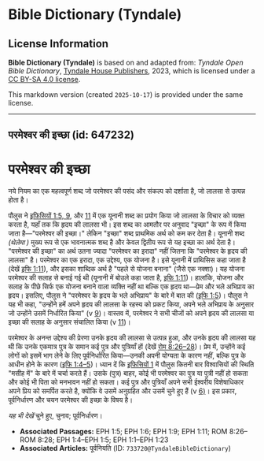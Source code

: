 # Bible Dictionary (Tyndale)

## License Information

**Bible Dictionary (Tyndale)** is based on and adapted from: _Tyndale Open Bible Dictionary_, [Tyndale House Publishers](https://tyndaleopenresources.com/), 2023, which is licensed under a [CC BY-SA 4.0 license](https://creativecommons.org/licenses/by-sa/4.0/legalcode.en).

This markdown version (created `2025-10-17`) is provided under the same license.



--------------------------------

## परमेश्वर की इच्छा (id: 647232)

परमेश्वर की इच्छा
=================

नये नियम का एक महत्वपूर्ण शब्द जो परमेश्वर की पसंद और संकल्प को दर्शाता है, जो लालसा से उत्पन्न होता है।

पौलुस ने [इफिसियों 1:5, 9](https://ref.ly/Eph1:5,Eph1:9), और [11](https://ref.ly/Eph1:11) में एक यूनानी शब्द का प्रयोग किया जो लालसा के विचार को व्यक्त करता है, यहाँ तक कि हृदय की लालसा भी। इस शब्द का आमतौर पर अनुवाद "इच्छा" के रूप में किया जाता है—"परमेश्वर की इच्छा।" लेकिन "इच्छा" शब्द प्राथमिक अर्थ को कम कर देता है। यूनानी शब्द *(थेलेमा )* मुख्य रूप से एक भावनात्मक शब्द है और केवल द्वितीय रूप से यह इच्छा का अर्थ देता है। "परमेश्वर की इच्छा" का अर्थ उतना ज्यादा "परमेश्वर का इरादा" नहीं जितना कि "परमेश्वर के हृदय की लालसा" है। परमेश्वर का एक इरादा, एक उद्देश्य, एक योजना है। इसे यूनानी में प्राथिसिस कहा जाता है (देखें [इफि 1:11](https://ref.ly/Eph1:11)), और इसका शाब्दिक अर्थ है "पहले से योजना बनाना" (जैसे एक नक्शा)। यह योजना परमेश्वर की सलाह से बनाई गई थी (यूनानी में बोउले कहा जाता है, [इफि 1:11](https://ref.ly/Eph1:11))। हालांकि, योजना और सलाह के पीछे सिर्फ एक योजना बनाने वाला व्यक्ति नहीं था बल्कि एक हृदय था—प्रेम और भले अभिप्राय का हृदय। इसलिए, पौलुस ने "परमेश्वर के हृदय के भले अभिप्राय" के बारे में बात की ([इफि 1:5](https://ref.ly/Eph1:5))। पौलुस ने यह भी कहा, "उन्होंने हमें अपने हृदय की लालसा के रहस्य को प्रकट किया, अपने भले अभिप्राय के अनुसार जो उन्होंने उसमें निर्धारित किया" (v [9](https://ref.ly/Eph1:9))। वास्तव में, परमेश्वर ने सभी चीजों को अपने हृदय की लालसा या इच्छा की सलाह के अनुसार संचालित किया (v [11](https://ref.ly/Eph1:11))।

परमेश्वर के अनन्त उद्देश्य की प्रेरणा उनके हृदय की लालसा से उत्पन्न हुआ, और उनके हृदय की लालसा यह थी कि उनके एकमात्र पुत्र के समान कई पुत्र और पुत्रियाँ हों (देखें [रोम 8:26–28](https://ref.ly/Rom8:26-Rom8:28))। प्रेम में, उन्होंने कई लोगों को इसमें भाग लेने के लिए पूर्वनिर्धारित किया—उनकी अपनी योग्यता के कारण नहीं, बल्कि पुत्र के आधीन होने के कारण ([इफि 1:4–5](https://ref.ly/Eph1:4-Eph1:5))। ध्यान दें कि [इफिसियों 1](https://ref.ly/Eph1:1-Eph1:23) में पौलुस कितनी बार विश्वासियों की स्थिति "मसीह में" के बारे में चर्चा करते हैं। उसके (पुत्र) बाहर, कोई भी परमेश्वर का पुत्र या पुत्री नहीं हो सकता और कोई भी पिता को मनभावन नहीं हो सकता। कई पुत्र और पुत्रियाँ अपने सभी ईश्वरीय विशेषाधिकार अपने प्रिय को समर्पित करते है, क्योंकि वे उसमें अनुग्रहित और उसमें चुने हुए हैं (v [6\)](https://ref.ly/Eph1:6)। इस प्रकार, पूर्वनिर्धारण और चयन परमेश्वर की इच्छा के विषय है।

*यह भी देखें* चुने हुए, चुनाव; पूर्वनिर्धारण। 

* **Associated Passages:** EPH 1:5; EPH 1:6; EPH 1:9; EPH 1:11; ROM 8:26–ROM 8:28; EPH 1:4–EPH 1:5; EPH 1:1–EPH 1:23
* **Associated Articles:** पूर्वनियति (ID: `733720@TyndaleBibleDictionary`)

